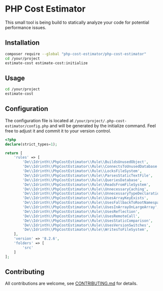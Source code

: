 # PHP Cost Estimator

This small tool is being build to statically analyze your code for potential performance issues.

## Installation

```bash
composer require --global "php-cost-estimator/php-cost-estimator"
cd /your/project
estimate-cost estimate-cost:initialize
```

## Usage

```bash
cd /your/project
estimate-cost
```

## Configuration

The configuration file is located at `/your/project/.php-cost-estimator/config.php` and will be generated by the initialize command. Feel free to adjust it and commit it to your version control.

```php
<?php
declare(strict_types=1);

return [
    'rules' => [
        'De\\Idrinth\\PhpCostEstimator\\Rule\\BuildsUnusedObject',
        'De\\Idrinth\\PhpCostEstimator\\Rule\\ConnectsToUnusedDatabase',
        'De\\Idrinth\\PhpCostEstimator\\Rule\\LocksFileSystem',
        'De\\Idrinth\\PhpCostEstimator\\Rule\\ParsesStaticTextFile',
        'De\\Idrinth\\PhpCostEstimator\\Rule\\QueriesDatabase',
        'De\\Idrinth\\PhpCostEstimator\\Rule\\ReadsFromFileSystem',
        'De\\Idrinth\\PhpCostEstimator\\Rule\\UnnecessaryCaching',
        'De\\Idrinth\\PhpCostEstimator\\Rule\\UnnecessaryTypeDeclaration',
        'De\\Idrinth\\PhpCostEstimator\\Rule\\UsesArrayKeyExists',
        'De\\Idrinth\\PhpCostEstimator\\Rule\\UsesFallbackToRootNamespace',
        'De\\Idrinth\\PhpCostEstimator\\Rule\\UsesInArrayOnLargeArray',
        'De\\Idrinth\\PhpCostEstimator\\Rule\\UsesReflection',
        'De\\Idrinth\\PhpCostEstimator\\Rule\\UsesRemoteCall',
        'De\\Idrinth\\PhpCostEstimator\\Rule\\UsesStaticComparison',
        'De\\Idrinth\\PhpCostEstimator\\Rule\\UsesVersionSwitches',
        'De\\Idrinth\\PhpCostEstimator\\Rule\\WritesToFileSystem',
    ],
    'version' => '8.2.6',
    'folders' => [
        'src'
    ]
];
```

## Contributing

All contributions are welcome, see [CONTRIBUTING.md](CONTRIBUTING.md) for details.